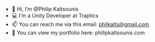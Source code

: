 - 👋 Hi, I’m @Philip Kaltsounis
- 💻 I'm a Unity Developer at Traptics
- 📫 You can reach me via this email: philkalts@gmail.com
- 💎 You can view my portfolio here: philipkaltsounis.com

<!---
PhilipKalts/PhilipKalts is a ✨ special ✨ repository because its `README.md` (this file) appears on your GitHub profile.
You can click the Preview link to take a look at your changes.
--->
